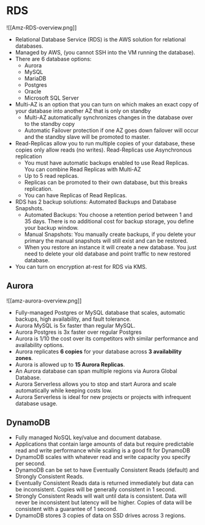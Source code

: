 # RDS
![[Amz-RDS-overview.png]]
- Relational Database Service (RDS) is the AWS solution for relational databases.
- Managed by AWS, (you cannot SSH into the VM running the database).
- There are 6 database options:
	- Aurora
	- MySQL
	- MariaDB
	- Postgres
	- Oracle
	- Microsoft SQL Server
- Multi-AZ is an option that you can turn on which makes an exact copy of your database into another AZ that is only on standby
	- Multi-AZ automatically synchronizes changes in the database over to the standby copy
	- Automatic Failover protection if one AZ goes down failover will occur and the standby slave will be promoted to master.
- Read-Replicas allow you to run multiple copies of your database, these copies only allow reads (no writes). Read-Replicas use Asynchronous replication
	- You must have automatic backups enabled to use Read Replicas. You can combine Read Replicas with Multi-AZ
	- Up to 5 read replicas.
	- Replicas can be promoted to their own database, but this breaks replication.
	- You can have Replicas of Read Replicas.
- RDS has 2 backup solutions: Automated Backups and Database Snapshots.
	- Automated Backups: You choose a retention period between 1 and 35 days. There is no additional cost for backup storage, you define your backup window.
	- Manual Snapshots: You manually create backups, if you delete your primary the manual snapshots will still exist and can be restored.
	- When you restore an instance it will create a new database. You just need to delete your old database and point traffic to new restored database.
- You can turn on encryption at-rest for RDS via KMS.
## Aurora
![[amz-aurora-overview.png]]
- Fully-managed Postgres or MySQL database that scales, automatic backups, high availability, and fault tolerance.
- Aurora MySQL is 5x faster than regular MySQL.
- Aurora Postgres is 3x faster over regular Postgres
- Aurora is 1/10 the cost over its competitors with similar performance and availability options.
- Aurora replicates **6 copies** for your database across **3 availability zones**.
- Aurora is allowed up to **15 Aurora Replicas**.
- An Aurora database can span multiple regions via Aurora Global Database.
- Aurora Serverless allows you to stop and start Aurora and scale automatically while keeping costs low.
- Aurora Serverless is ideal for new projects or projects with infrequent database usage.
## DynamoDB
- Fully managed NoSQL key/value and document database.
- Applications that contain large amounts of data but require predictable read and write performance while scaling is a good fit for DynamoDB
- DynamoDB scales with whatever read and write capacity you specify per second.
- DynamoDB can be set to have Eventually Consistent Reads (default) and Strongly Consistent Reads.
- Eventually Consistent Reads data is returned immediately but data can be inconsistent. Copies will be generally consistent in 1 second.
- Strongly Consistent Reads will wait until data is consistent. Data will never be inconsistent but latency will be higher. Copies of data will be consistent with a guarantee of 1 second.
- DynamoDB stores 3 copies of data on SSD drives across 3 regions.